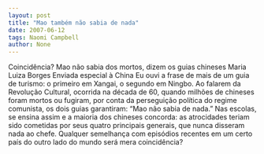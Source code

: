 ```yaml
---
layout: post
title: "Mao também não sabia de nada"
date: 2007-06-12
tags: Naomi Campbell
author: None
---
```

Coincid&ecirc;ncia? Mao n&atilde;o sabia dos mortos, dizem os guias chineses
Maria Luiza Borges
Enviada especial &agrave; China
Eu ouvi a frase de mais de um guia de turismo: o primeiro em Xangai, o segundo em Ningbo. Ao falarem da Revolu&ccedil;&atilde;o Cultural, ocorrida na d&eacute;cada de 60, quando milh&otilde;es de chineses foram mortos ou fugiram, por conta da persegui&ccedil;&atilde;o pol&iacute;tica do regime comunista, os dois guias garantiram: &ldquo;Mao n&atilde;o sabia de nada.&rdquo;
Nas escolas, se ensina assim e a maioria dos chineses concorda: as atrocidades teriam sido cometidas por seus quatro principais generais, que nunca disseram nada ao chefe. Qualquer semelhan&ccedil;a com epis&oacute;dios recentes em um certo pa&iacute;s do outro lado do mundo ser&aacute; mera coincid&ecirc;ncia?
&nbsp; 